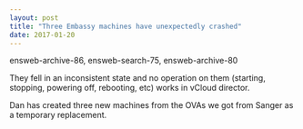 ```yaml
---
layout: post
title: "Three Embassy machines have unexpectedly crashed"
date: 2017-01-20
---
```


ensweb-archive-86, ensweb-search-75, ensweb-archive-80

They fell in an inconsistent state and no operation on them (starting, stopping, powering off, rebooting, etc) works in vCloud director.

Dan has created three new machines from the OVAs we got from Sanger as a temporary replacement.

